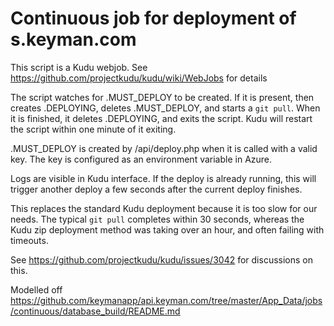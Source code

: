 # Continuous job for deployment of s.keyman.com

This script is a Kudu webjob. See https://github.com/projectkudu/kudu/wiki/WebJobs for details

The script watches for .MUST_DEPLOY to be created. If it is present, then
creates .DEPLOYING, deletes .MUST_DEPLOY, and starts a `git pull`. When it is
finished, it deletes .DEPLOYING, and exits the script. Kudu will restart the
script within one minute of it exiting.

.MUST_DEPLOY is created by /api/deploy.php when it is called with a valid key. The
key is configured as an environment variable in Azure.

Logs are visible in Kudu interface. If the deploy is already running, this will
trigger another deploy a few seconds after the current deploy finishes.

This replaces the standard Kudu deployment because it is too slow for our needs. The typical
`git pull` completes within 30 seconds, whereas the Kudu zip deployment method was taking
over an hour, and often failing with timeouts.

See https://github.com/projectkudu/kudu/issues/3042 for discussions on this.

Modelled off https://github.com/keymanapp/api.keyman.com/tree/master/App_Data/jobs/continuous/database_build/README.md